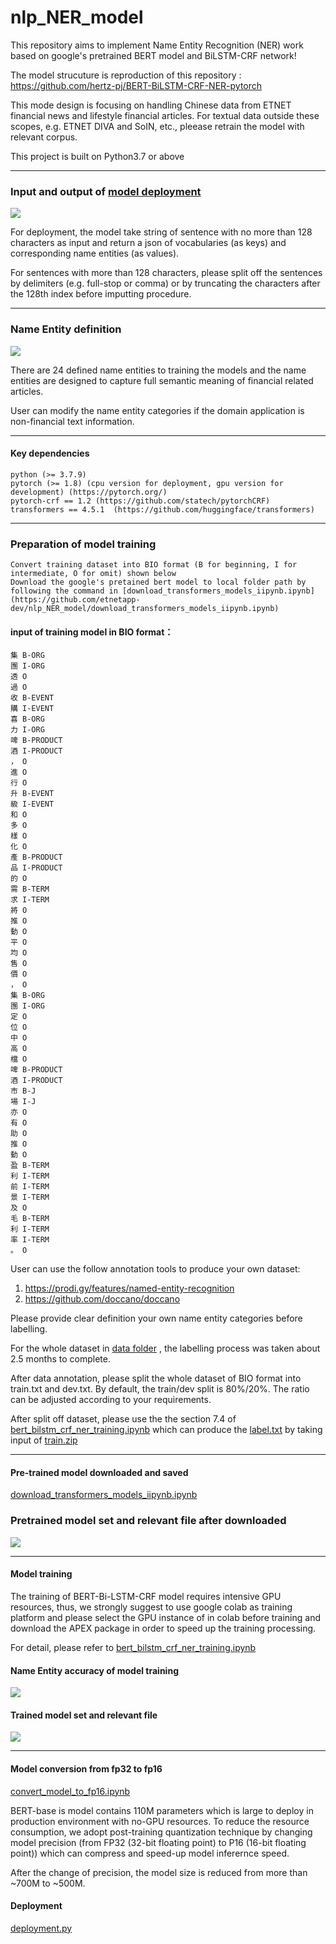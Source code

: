 # nlp_NER_model

This repository aims to implement Name Entity Recognition (NER) work based on google's pretrained BERT model and BiLSTM-CRF network! 

The model strucuture is reproduction of this repository : https://github.com/hertz-pj/BERT-BiLSTM-CRF-NER-pytorch

This mode design is focusing on handling Chinese data from ETNET financial news and lifestyle financial articles. For textual data outside these scopes, e.g. ETNET DIVA and SoIN, etc., pleease retrain the model with relevant corpus.

This project is built on Python3.7 or above

--------------------------------------------------------------------------------------------------------------------------------------------------------------------------

### Input and output of [model deployment](https://github.com/etnetapp-dev/nlp_NER_model/deployment.py)
![](pic/input_output_example.JPG)
 
For deployment, the model take string of sentence with no more than 128 characters as input and return a json of vocabularies (as keys) and corresponding name entities (as values). 

For sentences with more than 128 characters, please split off the sentences by delimiters (e.g. full-stop or comma) or by truncating the characters after the 128th index before imputting procedure.
 
--------------------------------------------------------------------------------------------------------------------------------------------------------------------------
### Name Entity definition
![](pic/ner_desc.JPG)
 
There are 24 defined name entities to training the models and the name entities are designed to capture full semantic meaning of financial related articles. 

User can  modify the name entity categories if the domain application is non-financial text information.

--------------------------------------------------------------------------------------------------------------------------------------------------------------------------
#### Key dependencies
    python (>= 3.7.9)
    pytorch (>= 1.8) (cpu version for deployment, gpu version for development) (https://pytorch.org/)
    pytorch-crf == 1.2 (https://github.com/statech/pytorchCRF)
    transformers == 4.5.1  (https://github.com/huggingface/transformers)         
    
    
--------------------------------------------------------------------------------------------------------------------------------------------------------------------------

### Preparation of model training
    Convert training dataset into BIO format (B for beginning, I for intermediate, O for omit) shown below
    Download the google's pretained bert model to local folder path by following the command in [download_transformers_models_iipynb.ipynb](https://github.com/etnetapp-dev/nlp_NER_model/download_transformers_models_iipynb.ipynb)

#### input of training model in BIO format：
    集 B-ORG
    團 I-ORG
    透 O
    過 O
    收 B-EVENT
    購 I-EVENT
    喜 B-ORG
    力 I-ORG
    啤 B-PRODUCT
    酒 I-PRODUCT
    ， O
    進 O
    行 O
    升 B-EVENT
    級 I-EVENT
    和 O
    多 O
    樣 O
    化 O
    產 B-PRODUCT
    品 I-PRODUCT
    的 O
    需 B-TERM
    求 I-TERM
    將 O
    推 O
    動 O
    平 O
    均 O
    售 O
    價 O
    ， O
    集 B-ORG
    團 I-ORG
    定 O
    位 O
    中 O
    高 O
    檔 O
    啤 B-PRODUCT
    酒 I-PRODUCT
    市 B-J
    場 I-J
    亦 O
    有 O
    助 O
    推 O
    動 O
    盈 B-TERM
    利 I-TERM
    前 I-TERM
    景 I-TERM
    及 O
    毛 B-TERM
    利 I-TERM
    率 I-TERM
    。 O

User can use the follow annotation tools to produce your own dataset:
1. https://prodi.gy/features/named-entity-recognition
2. https://github.com/doccano/doccano

Please provide clear definition your own name entity categories before labelling.

For the whole dataset in [data folder](https://github.com/etnetapp-dev/nlp_NER_model/tree/master/data) , the labelling process was taken about 2.5 months to complete.

After data annotation, please split the whole dataset of BIO format into train.txt and dev.txt. By default, the train/dev split is 80%/20%. The ratio can be adjusted according to your requirements.

After split off dataset, please use the the section 7.4 of [bert_bilstm_crf_ner_training.ipynb](https://github.com/etnetapp-dev/nlp_NER_model/blob/master/bert_bilstm_crf_ner_training.ipynb) which can produce the [label.txt](https://github.com/etnetapp-dev/nlp_NER_model/blob/master/data/labels.txt) by taking input of [train.zip](https://github.com/etnetapp-dev/nlp_NER_model/blob/master/data/train.zip)


--------------------------------------------------------------------------------------------------------------------------------------------------------------------------

#### Pre-trained model downloaded and saved
[download_transformers_models_iipynb.ipynb](https://github.com/etnetapp-dev/nlp_NER_model/blob/master/download_transformers_models_iipynb.ipynb)

### Pretrained model set and relevant file after downloaded
![](pic/pretrain_bert_modelset.JPG)

--------------------------------------------------------------------------------------------------------------------------------------------------------------------------
#### Model training
The training of BERT-Bi-LSTM-CRF model requires intensive GPU resources, thus, we strongly suggest to use google colab as training platform and please select the GPU instance of in colab before training and download the APEX package in order to speed up the training processing.

For detail, please refer to [bert_bilstm_crf_ner_training.ipynb](https://github.com/etnetapp-dev/nlp_NER_model/blob/master/bert_bilstm_crf_ner_training.ipynb)

#### Name Entity accuracy of model training
![](pic/model_accuracy_result.JPG)

#### Trained model set and relevant file 
![](pic/train_bert_modelset.JPG)

--------------------------------------------------------------------------------------------------------------------------------------------------------------------------

 
#### Model conversion from fp32 to fp16
[convert_model_to_fp16.ipynb](https://github.com/etnetapp-dev/nlp_NER_model/blob/master/convert_model_to_fp16.ipynb)

BERT-base is model contains 110M parameters which is large to deploy in production environment with no-GPU resources. To reduce the resource consumption, we adopt post-training quantization technique by changing model precision (from FP32 (32-bit floating point) to P16 (16-bit floating point)) which can compress and speed-up model inferernce speed.

After the change of precision, the model size is reduced from more than ~700M to ~500M.


#### Deployment
[deployment.py](https://github.com/etnetapp-dev/nlp_NER_model/blob/master/deployment.py)
